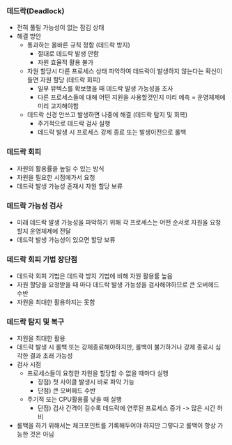 ### 데드락(Deadlock)
  - 전혀 풀릴 가능성이 없는 잠김 상태
  - 해결 방안
    - 통과하는 올바른 규칙 정함 (데드락 방지)
      - 절대로 데드락 발생 안함
      - 자원 효율적 활용 불가
    - 자원 할당시 다른 프로세스 상태 파악하여 데드락이 발생하지 않는다는 확신이 들면 자원 할당 (데드락 회피)
      - 일부 뮤텍스를 확보했을 때 데드락 발생 가능성을 조사
      - 다른 프로세스들에 대해 어떤 지원을 사용할것인지 미리 예측 = 운영체제에 미리 고지해야함
    - 데드락 신경 안쓰고 발생하면 나중에 해결 (데드락 탐지 및 회복)
      - 주기적으로 데드락 검사 실행
      - 데드락 발생 시 프로세스 강제 종료 또는 발생이전으로 롤백
### 데드락 회피
  - 자원의 활용률을 높일 수 있는 방식
  - 자원을 필요한 시점에가서 요청
  - 데드락 발생 가능성 존재시 자원 할당 보류
### 데드락 가능성 검사
  - 미래 데드락 발생 가능성을 파악하기 위해 각 프로세스는 어떤 순서로 자원을 요청할지 운영체제에 전달
  - 데드락 발생 가능성이 있으면 할당 보류
### 데드락 회피 기법 장단점
  - 데드락 회피 기법은 데드락 방지 기법에 비해 자원 활용률 높음
  - 자원 할당을 요청받을 때 마다 데드락 발생 가능성을 검사해야하므로 큰 오버헤드 수반
  - 자원을 최대한 활용하지는 못함
### 데드락 탐지 및 복구
  - 자원을 최대한 활용
  - 데드락 발생 시 롤백 또는 강제종료해야하지만, 롤백이 불가하거나 강제 종료시 심각한 결과 초래 가능성
  - 검사 시점
    - 프로세스들이 요청한 자원을 할당할 수 없을 때마다 실행
      - 장점) 첫 사이클 발생시 바로 파악 가능
      - 단점) 큰 오버헤드 수반
    - 주기적 또는 CPU활용률 낮을 때 실행
      - 단점) 검사 간격이 길수록 데드락에 연루된 프로세스 증가 -> 많은 시간 허비
  - 롤백을 하기 위해서는 체크포인트를 기록해두어야 하지만 그렇다고 롤백이 항상 가능한 것은 아님
